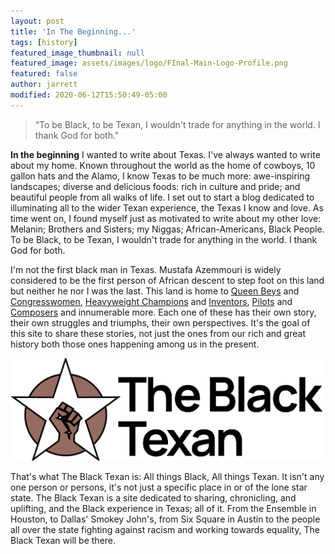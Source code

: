 ```yaml
---
layout: post
title: 'In The Beginning...'
tags: [history]
featured_image_thumbnail: null
featured_image: assets/images/logo/FInal-Main-Logo-Profile.png
featured: false
author: jarrett
modified: 2020-06-12T15:50:49-05:00
---
```


<blockquote class="alignright">“To be Black, to be Texan, I wouldn't trade for anything in the world. I thank God for both."</blockquote>

**In the beginning** I wanted to write about Texas. I've always wanted to write about my home. Known throughout the world as the home of cowboys, 10 gallon hats and the Alamo, I know Texas to be much more: awe-inspiring landscapes; diverse and delicious foods: rich in culture and pride; and beautiful people from all walks of life. I set out to start a blog dedicated to illuminating all to the wider Texan experience, the Texas I know and love. As time went on, I found myself just as motivated to write about my other love: Melanin; Brothers and Sisters; my Niggas; African-Americans, Black People. To be Black, to be Texan, I wouldn't trade for anything in the world. I thank God for both.

<!--more-->

I'm not the first black man in Texas. Mustafa Azemmouri is widely considered to be the first person of African descent to step foot on this land but neither he nor I was the last. This land is home to [Queen Beys](https://www.instagram.com/beyonce/) and [Congresswomen](https://history.house.gov/People/Detail/16031), [Heavyweight Champions](https://www.biography.com/athlete/jack-johnson) and [Inventors](https://lemelson.mit.edu/resources/otis-boykin), [Pilots](https://www.pbs.org/wgbh/americanexperience/features/flygirls-bessie-coleman/) and [Composers](https://www.independent.co.uk/news/obituaries/barry-white-36718.html) and innumerable more. Each one of these has their own story, their own struggles and triumphs, their own perspectives. It's the goal of this site to share these stories, not just the ones from our rich and great history both those ones happening among us in the present.

![](assets/images/logo/main-logo-brand.svg#left)

That's what The Black Texan is: All things Black, All things Texan. It isn't any one person or persons, it's not just a specific place in or of the lone star state. The Black Texan is a site dedicated to sharing, chronicling, and uplifting, and the Black experience in Texas; all of it. From the Ensemble in Houston, to Dallas' Smokey John's, from Six Square in Austin to the people all over the state fighting against racism and working towards equality, The Black Texan will be there.
